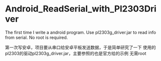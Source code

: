 # Android_ReadSerial_with_Pl2303Driver
The first time I write a android program.
Use pl2303g_driver.jar to read info from serial.
No root is required.

第一次写安卓，项目要从串口给安卓平板发送数据，于是简单研究了一下
使用的pl2303的驱动pl2303g_driver.jar，主要参照的也是官方给的示例
无需root
